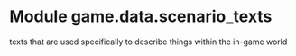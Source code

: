Module game.data.scenario_texts
===============================
texts that are used specifically to describe things within the in-game world